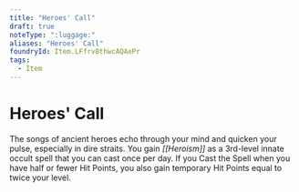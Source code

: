 ```yaml
---
title: "Heroes' Call"
draft: true
noteType: ":luggage:"
aliases: "Heroes' Call"
foundryId: Item.LFfrv8thwcAQAePr
tags:
  - Item
---
```


# Heroes' Call

The songs of ancient heroes echo through your mind and quicken your pulse, especially in dire straits. You gain _[[Heroism]]_ as a 3rd-level innate occult spell that you can cast once per day. If you Cast the Spell when you have half or fewer Hit Points, you also gain temporary Hit Points equal to twice your level.


